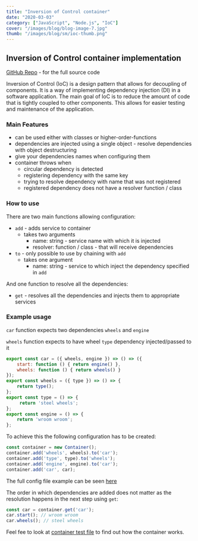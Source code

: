 ```yaml
---
title: "Inversion of Control container"
date: "2020-03-03"
category: ["JavaScript", "Node.js", "IoC"]
cover: "/images/blog/blog-image-7.jpg"
thumb: "/images/blog/sm/ioc-thumb.png"
---
```


## Inversion of Control container implementation

[GitHub Repo](https://github.com/matewilk/IoC) - for the full source code

Inversion of Control (IoC) is a design pattern that allows for decoupling of components. It is a way of implementing dependency injection (DI) in a software application. The main goal of IoC is to reduce the amount of code that is tightly coupled to other components. This allows for easier testing and maintenance of the application.

### Main Features

- can be used either with classes or higher-order-functions
- dependencies are injected using a single object - resolve dependencies with object destructuring
- give your dependencies names when configuring them
- container throws when
  - circular dependency is detected
  - registering dependency with the same key
  - trying to resolve dependency with name that was not registered
  - registered dependency does not have a resolver function / class


### How to use

There are two main functions allowing configuration:
- `add` - adds service to container 
  - takes two arguments
    - name: string - service name with which it is injected
    - resolver: function / class - that will receive dependencies
- `to` - only possible to use by chaining with `add`
  - takes one argument
    - name: string - service to which inject the dependency specified in `add`

And one function to resolve all the dependencies:
- `get` - resolves all the dependencies and injects them to appropriate services


### Example usage

`car` function expects two dependencies `wheels` and `engine`

`wheels` function expects to have wheel `type` dependency injected/passed to it

```javascript
export const car = ({ wheels, engine }) => () => ({
	start: function () { return engine() },
	wheels: function () { return wheels() }
});
export const wheels = ({ type }) => () => {
	return type();
};
export const type = () => {
	 return 'steel wheels';
};
export const engine = () => {
	return 'wroom wroom';
};
```

To achieve this the following configuration has to be created:

```javascript
const container = new Container();
container.add('wheels', wheels).to('car');
container.add('type', type).to('wheels');
container.add('engine', engine).to('car');
container.add('car', car);
```

The full config file example can be seen [here](https://github.com/matewilk/IoC/blob/master/car/car.container.config.js)

The order in which dependencies are added does not matter as the resolution happens in the next step using `get`:

```javascript
const car = container.get('car');
car.start(); // wroom wroom
car.wheels(); // steel wheels
```

Feel fee to look at [container test file](https://github.com/matewilk/IoC/blob/master/lib/container.test.js) to find out how the container works.